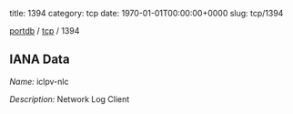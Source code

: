 title: 1394
category: tcp
date: 1970-01-01T00:00:00+0000
slug: tcp/1394

[portdb](/) / [tcp](/category/tcp.html) / 1394


## IANA Data

_Name:_ iclpv-nlc

_Description:_ Network Log Client

